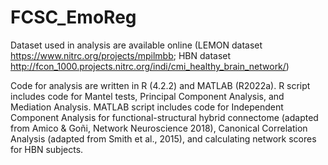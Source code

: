 # FCSC_EmoReg

Dataset used in analysis are available online (LEMON dataset https://www.nitrc.org/projects/mpilmbb; HBN dataset http://fcon_1000.projects.nitrc.org/indi/cmi_healthy_brain_network/)

Code for analysis are written in R (4.2.2) and MATLAB (R2022a). R script includes code for Mantel tests, Principal Component Analysis, and Mediation Analysis. MATLAB script includes code for Independent Component Analysis for functional-structural hybrid connectome (adapted from Amico & Goñi, Network Neuroscience 2018), Canonical Correlation Analysis (adapted from Smith et al., 2015), and calculating network scores for HBN subjects.
